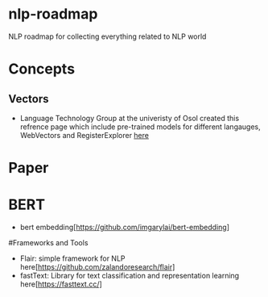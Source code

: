 # nlp-roadmap
NLP roadmap for collecting everything related to NLP world

# Concepts
## Vectors
* Language Technology Group at the univeristy of Osol created this refrence page which include pre-trained models for different langauges, WebVectors and RegisterExplorer [here](http://vectors.nlpl.eu/)

# Paper

# BERT
* bert embedding[https://github.com/imgarylai/bert-embedding]

#Frameworks and Tools
* Flair: simple framework for NLP here[https://github.com/zalandoresearch/flair]
* fastText: Library for text classification and representation learning here[https://fasttext.cc/]